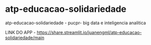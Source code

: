 # atp-educacao-solidariedade
atp-educacao-solidariedade - pucpr- big data e inteligencia analitica

LINK DO APP - https://share.streamlit.io/juanengml/atp-educacao-solidariedade/main
